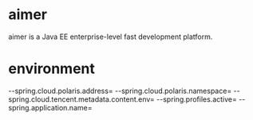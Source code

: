 # aimer
aimer is a Java EE enterprise-level fast development platform.

# environment
--spring.cloud.polaris.address=
--spring.cloud.polaris.namespace=
--spring.cloud.tencent.metadata.content.env=
--spring.profiles.active=
--spring.application.name=
